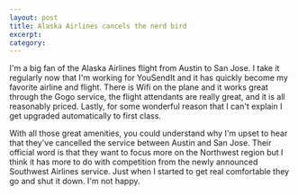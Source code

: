 ```yaml
---
layout: post
title: Alaska Airlines cancels the nerd bird
excerpt:
category:
---
```

I'm a big fan of the Alaska Airlines flight from Austin to San Jose.  I take it regularly now that I'm working for YouSendIt and it has quickly become my favorite airline and flight.  There is Wifi on the plane and it works great through the Gogo service, the flight attendants are really great, and it is all reasonably priced.  Lastly, for some wonderful reason that I can't explain I get upgraded automatically to first class.

With all those great amenities, you could understand why I'm upset to hear that they've cancelled the service between Austin and San Jose.  Their official word is that they want to focus more on the Northwest region but I think it has more to do with competition from the newly announced Southwest Airlines service.  Just when I started to get real comfortable they go and shut it down.  I'm not happy.

